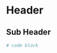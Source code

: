 <!--{
    "title": "titleOfYourPost" ,
    "author": "YourPenName",
    "tags": ["Tag1", "Tag2", "Tag3"]
}-->

# Header

## Sub Header

``` python
# code block
```